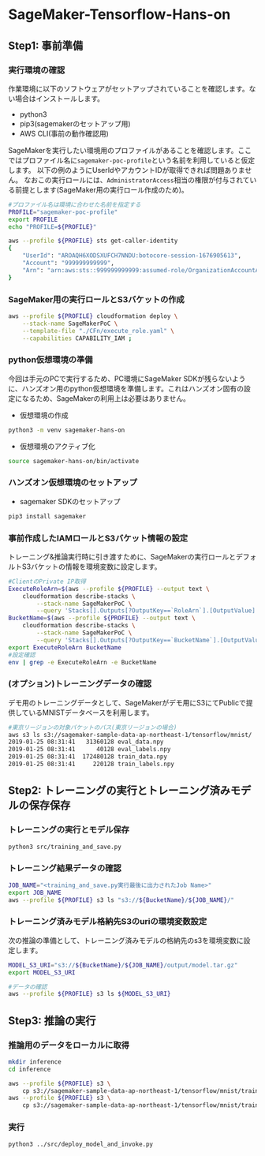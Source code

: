 # SageMaker-Tensorflow-Hans-on




## Step1: 事前準備
### 実行環境の確認
作業環境に以下のソフトウェアがセットアップされていることを確認します。ない場合はインストールします。
- python3
- pip3(sagemakerのセットアップ用)
- AWS CLI(事前の動作確認用)

SageMakerを実行したい環境用のプロファイルがあることを確認します。ここではプロファイル名に`sagemaker-poc-profile`という名前を利用していると仮定します。
以下の例のようにUserIdやアカウントIDが取得できれば問題ありません。
なおこの実行ロールには、`AdministratorAccess`相当の権限が付与されている前提とします(SageMaker用の実行ロール作成のため)。
```sh
#プロファイル名は環境に合わせた名前を指定する
PROFILE="sagemaker-poc-profile"
export PROFILE
echo "PROFILE=${PROFILE}"
```
```sh
aws --profile ${PROFILE} sts get-caller-identity
{
    "UserId": "AROAQH6XODSXUFCH7NNDU:botocore-session-1676905613",
    "Account": "999999999999",
    "Arn": "arn:aws:sts::999999999999:assumed-role/OrganizationAccountAccessRole/botocore-session-1676905613"
}
```
### SageMaker用の実行ロールとS3バケットの作成
```sh
aws --profile ${PROFILE} cloudformation deploy \
    --stack-name SageMakerPoC \
    --template-file "./CFn/execute_role.yaml" \
    --capabilities CAPABILITY_IAM ;
```


### python仮想環境の準備
今回は手元のPCで実行するため、PC環境にSageMaker SDKが残らないように、ハンズオン用のpython仮想環境を準備します。これはハンズオン固有の設定になるため、SageMakerの利用上は必要はありません。
- 仮想環境の作成
```sh
python3 -m venv sagemaker-hans-on
```
- 仮想環境のアクティブ化
```sh
source sagemaker-hans-on/bin/activate
```
### ハンズオン仮想環境のセットアップ
- sagemaker SDKのセットアップ
```sh
pip3 install sagemaker
```
### 事前作成したIAMロールとS3バケット情報の設定
トレーニング&推論実行時に引き渡すために、SageMakerの実行ロールとデフォルトS3バケットの情報を環境変数に設定します。
```sh
#ClientのPrivate IP取得
ExecuteRoleArn=$(aws --profile ${PROFILE} --output text \
    cloudformation describe-stacks \
        --stack-name SageMakerPoC \
        --query 'Stacks[].Outputs[?OutputKey==`RoleArn`].[OutputValue]')
BucketName=$(aws --profile ${PROFILE} --output text \
    cloudformation describe-stacks \
        --stack-name SageMakerPoC \
        --query 'Stacks[].Outputs[?OutputKey==`BucketName`].[OutputValue]')
export ExecuteRoleArn BucketName
#設定確認
env | grep -e ExecuteRoleArn -e BucketName
```
### (オプション)トレーニングデータの確認
デモ用のトレーニングデータとして、SageMakerがデモ用にS3にてPublicで提供しているMNISTデータベースを利用します。

```sh
#東京リージョンの対象バケットのパス(東京リージョンの場合)
aws s3 ls s3://sagemaker-sample-data-ap-northeast-1/tensorflow/mnist/
2019-01-25 08:31:41   31360128 eval_data.npy
2019-01-25 08:31:41      40128 eval_labels.npy
2019-01-25 08:31:41  172480128 train_data.npy
2019-01-25 08:31:41     220128 train_labels.npy
```
## Step2: トレーニングの実行とトレーニング済みモデルの保存保存
### トレーニングの実行とモデル保存
```sh
python3 src/training_and_save.py
```
### トレーニング結果データの確認
```sh
JOB_NAME="<training_and_save.py実行最後に出力されたJob Name>"
export JOB_NAME
aws --profile ${PROFILE} s3 ls "s3://${BucketName}/${JOB_NAME}/"
```
### トレーニング済みモデル格納先S3のuriの環境変数設定
次の推論の準備として、トレーニング済みモデルの格納先のs3を環境変数に設定します。
```sh
MODEL_S3_URI="s3://${BucketName}/${JOB_NAME}/output/model.tar.gz"
export MODEL_S3_URI

#データの確認
aws --profile ${PROFILE} s3 ls ${MODEL_S3_URI}
```
## Step3: 推論の実行
### 推論用のデータをローカルに取得
```sh
mkdir inference
cd inference
```
```sh
aws --profile ${PROFILE} s3 \
    cp s3://sagemaker-sample-data-ap-northeast-1/tensorflow/mnist/train_data.npy train_data.npy
aws --profile ${PROFILE} s3 \
    cp s3://sagemaker-sample-data-ap-northeast-1/tensorflow/mnist/train_labels.npy train_labels.npy
```
### 実行
```sh
python3 ../src/deploy_model_and_invoke.py
```